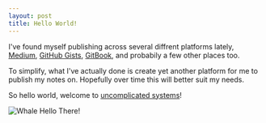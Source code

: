 ```yaml
---
layout: post
title: Hello World!
---
```


I've found myself publishing across several diffrent platforms lately, [Medium](https://medium.com/@samparkinson_), [GitHub Gists](https://gist.github.com/sjparkinson), [GitBook](https://bhx8e2n0dha1.gitbook.io/docker-101/), and probabily a few other places too.

To simplify, what I've actually done is create yet another platform for me to publish my notes on. Hopefully over time this will better suit my needs.

So hello world, welcome to [uncomplicated systems](https://uncomplicated.systems)!

![Whale Hello There!](https://media.giphy.com/media/yoJC2A59OCZHs1LXvW/giphy.gif)
